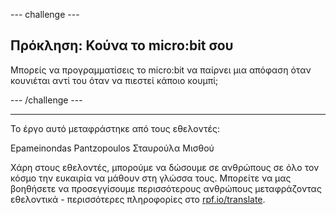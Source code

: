 --- challenge ---

## Πρόκληση: Κούνα το micro:bit σου

Μπορείς να προγραμματίσεις το micro:bit να παίρνει μια απόφαση όταν κουνιέται αντί του όταν να πιεστεί κάποιο κουμπί;

--- /challenge ---

***

Το έργο αυτό μεταφράστηκε από τους εθελοντές:

Epameinondas Pantzopoulos
Σταυρούλα Μισθού

Χάρη στους εθελοντές, μπορούμε να δώσουμε σε ανθρώπους σε όλο τον κόσμο την ευκαιρία να μάθουν στη γλώσσα τους. Μπορείτε να μας βοηθήσετε να προσεγγίσουμε περισσότερους ανθρώπους μεταφράζοντας εθελοντικά - περισσότερες πληροφορίες στο [rpf.io/translate](https://rpf.io/translate).